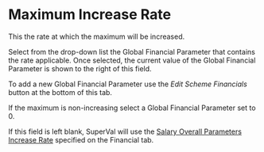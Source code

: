 # Maximum Increase Rate

This the rate at which the maximum will be increased.

Select from the drop-down list the Global Financial Parameter that
contains the rate applicable. Once selected, the current value of the
Global Financial Parameter is shown to the right of this field.

To add a new Global Financial Parameter use the _Edit Scheme Financials_
button at the bottom of this tab.

If the maximum is non-increasing select a Global Financial Parameter set
to 0.

If this field is left blank, SuperVal will use the [Salary Overall
Parameters Increase Rate](actives_basis+salinc.md) specified on the
Financial tab.
